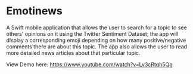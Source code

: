 # Emotinews
A Swift mobile application that allows the user to search for a topic to see others' opinions on it using the Twitter Sentiment Dataset; the app will display a corresponding emoji depending on how many positive/negative comments there are about this topic.
The app also allows the user to read more detailed news articles about that particular topic.

View Demo here: https://www.youtube.com/watch?v=Lv3cRtqh5Qg
